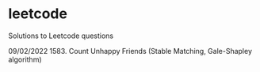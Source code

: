 # leetcode
Solutions to Leetcode questions

09/02/2022 1583. Count Unhappy Friends (Stable Matching, Gale-Shapley algorithm)
